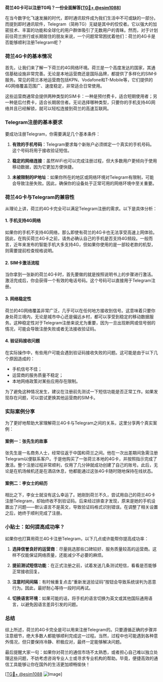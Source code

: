 **荷兰4G卡可以注册TG吗？一份全面解答[[TG💪+ @esim1088](https://t.me/s/esim1088)]**

在当今数字化飞速发展的时代，即时通讯软件成为我们生活中不可或缺的一部分。而提到即时通讯软件，Telegram（简称TG）无疑是其中的佼佼者。它以强大的加密技术、丰富的功能和全球化的用户群体吸引了无数用户的青睐。然而，对于计划前往荷兰旅行或长期居住的朋友来说，一个问题常常困扰着他们：荷兰的4G卡是否能够顺利注册Telegram呢？

### 荷兰4G卡的基本情况

首先，让我们来了解一下荷兰的4G网络环境。荷兰是一个高度发达的国家，其通信基础设施非常完善。无论是本地运营商还是国际品牌，都提供了多样化的SIM卡服务。常见的荷兰本地运营商包括KPN、Vodafone和T-Mobile等，它们提供的4G网络覆盖范围广、速度稳定，非常适合日常使用。

这些运营商通常会提供两种类型的SIM卡：一种是预付费卡，适合短期使用者；另一种是后付费卡，适合长期居住者。无论选择哪种类型，只要你的手机支持4G网络并且已经解锁，就可以轻松连接到荷兰的高速互联网。

### Telegram注册的基本要求

要成功注册Telegram，你需要满足几个基本条件：

1. **有效的手机号码**：Telegram要求每个新账户必须绑定一个真实的手机号码。这个号码将用于接收验证短信。
   
2. **稳定的网络连接**：虽然WiFi也可以完成注册过程，但大多数用户更倾向于使用移动数据，因为它更加方便快捷。

3. **未被限制的IP地址**：如果你所在的地区或网络环境对Telegram有限制，可能会导致注册失败。因此，确保你的设备处于正常可用的网络环境中至关重要。

### 荷兰4G卡与Telegram的兼容性

从理论上讲，荷兰的4G卡完全可以满足Telegram注册的需求。以下是具体分析：

#### 1. 手机支持4G网络
如果你的手机不支持4G网络，那么即使有荷兰的4G卡也无法享受高速上网体验。因此，在购买荷兰4G卡之前，请务必确认自己的手机是否支持4G频段。一般而言，近年来发布的智能手机大多支持4G，但如果你使用的是一部较老款的机型，则需要提前检查规格说明。

#### 2. SIM卡激活流程
当你拿到一张新的荷兰4G卡时，首先要做的就是按照说明书上的步骤进行激活。激活完成后，你会获得一个有效的电话号码。这个号码可以直接用于Telegram注册。

#### 3. 网络稳定性
荷兰的4G网络覆盖非常广泛，几乎可以在任何地方接收到信号。这意味着只要你身处荷兰境内，无论是城市中心还是偏远乡村，都可以享受到稳定的移动数据服务。这种稳定性对于Telegram注册来说尤为重要，因为一旦出现断网或信号弱的情况，可能会导致注册失败或者无法接收验证码。

#### 4. 验证码接收问题
在实际操作中，有些用户可能会遇到验证码接收失败的问题。这可能是由于以下几个原因造成的：
- 手机信号不佳；
- 运营商的服务质量不稳定；
- 本地网络政策对某些应用存在限制。

为了避免这种情况发生，建议在注册前先测试一下短信功能是否正常工作。如果发现存在问题，可以尝试更换其他运营商的SIM卡。

### 实际案例分享

为了更好地帮助大家理解荷兰4G卡与Telegram之间的关系，这里分享两个真实案例：

#### 案例一：张先生的故事
张先生是一名商务人士，经常往返于中国和荷兰之间。他在一次出差期间急需注册Telegram以便联系客户。于是他购买了一张荷兰本地的4G卡，并按照指示完成了激活。整个注册过程非常顺利，仅用了几分钟就成功创建了自己的账号。此后，无论是在机场候机还是在酒店休息，他都能通过这张4G卡随时随地保持在线状态。

#### 案例二：李女士的经历
相比之下，李女士就没有这么幸运了。她刚到荷兰不久，尝试用自己的荷兰4G卡注册Telegram，却始终收不到验证码。后来经过排查才发现，原来是她的手机设置出了问题——默认语言不是英文，导致验证码格式识别错误。在调整了相关设置之后，她终于顺利完成了注册。

### 小贴士：如何提高成功率？

如果你也打算用荷兰4G卡注册Telegram，以下几点或许能帮你提高成功率：

1. **选择信誉良好的运营商**：尽量挑选那些口碑较好、服务质量较高的运营商。这样不仅能保证网络质量，还能减少不必要的麻烦。

2. **提前测试短信功能**：在正式注册之前，试着发送几条测试短信，看看是否能够正常接收回复。

3. **注意时间间隔**：有时候重复点击“重新发送验证码”按钮会导致系统误判为恶意行为。因此，最好耐心等待一段时间再试。

4. **切换语言环境**：如果可能的话，将手机的语言切换为英文或其他国际通用语言，以避免因语言差异引发的问题。

### 总结

综上所述，荷兰的4G卡完全是可以用来注册Telegram的。只要遵循正确的步骤并注意细节，绝大多数人都能够顺利完成这一过程。当然，过程中也可能遇到各种意外情况，但只要保持冷静、积极应对，最终一定能够解决问题。

最后提醒大家一句：如果你对荷兰的通信市场不太熟悉，或者担心自己难以独立处理这些问题，不妨考虑咨询专业人士或寻求专业机构的帮助。毕竟，便捷高效的通信工具能够让你在国外的生活更加顺畅愉快！

[[TG💪+ @esim1088](https://t.me/s/esim1088) ![Image](https://i.postimg.cc/4NQfJmqS/Snipaste-2025-05-13-00-14-12.png)]